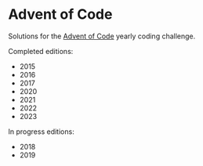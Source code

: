 # Advent of Code

Solutions for the [Advent of Code](https://adventofcode.com/) yearly coding challenge.

Completed editions:
- 2015
- 2016
- 2017
- 2020
- 2021
- 2022
- 2023

In progress editions:
- 2018
- 2019
